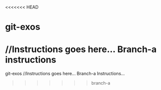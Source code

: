 <<<<<<< HEAD
# git-exos

//Instructions goes here...
Branch-a instructions
=======
git-exos
//Instructions goes here...
Branch-a Instructions...
>>>>>>> branch-a
